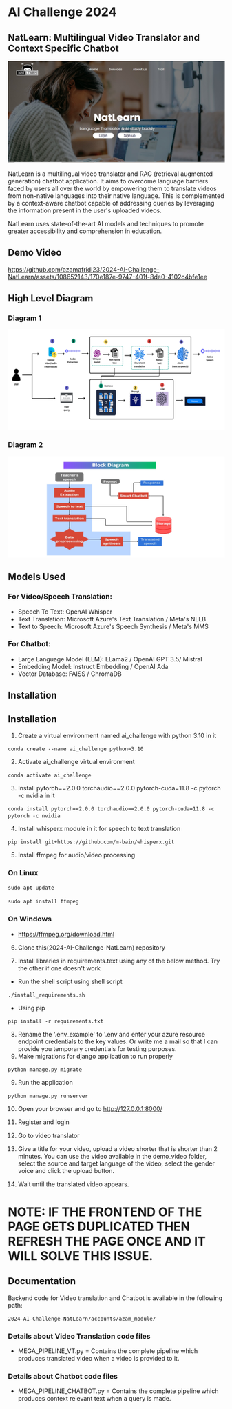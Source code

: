 # AI Challenge 2024
## NatLearn: Multilingual Video Translator and Context Specific Chatbot

![image1](readme_data/img4.jpg)

NatLearn is a multilingual video translator and RAG (retrieval augmented generation) chatbot application. It aims to overcome language barriers faced by users all over the world by empowering them to translate videos from non-native languages into their native language. This is complemented by a context-aware chatbot capable of addressing queries by leveraging the information present in the user's uploaded videos. 

NatLearn uses state-of-the-art AI models and techniques to promote greater accessibility and comprehension in education.

## Demo Video
https://github.com/azamafridi23/2024-AI-Challenge-NatLearn/assets/108652143/170e187e-9747-401f-8de0-4102c4bfe1ee



## High Level Diagram
### Diagram 1
![image3](readme_data/img2.png)
### Diagram 2
![image4](readme_data/img3.png)


## Models Used
### For Video/Speech Translation:
- Speech To Text: OpenAI Whisper 
- Text Translation: Microsoft Azure's Text Translation / Meta's NLLB
- Text to Speech: Microsoft Azure's Speech Synthesis / Meta's MMS

### For Chatbot:
- Large Language Model (LLM): LLama2 / OpenAI GPT 3.5/ Mistral
- Embedding Model: Instruct Embedding / OpenAI Ada
- Vector Database: FAISS / ChromaDB

## Installation


## Installation
1) Create a virtual environment named ai_challenge with python 3.10 in it
```
conda create --name ai_challenge python=3.10
```
2) Activate ai_challenge virtual environment
```
conda activate ai_challenge
```
3) Install pytorch==2.0.0 torchaudio==2.0.0 pytorch-cuda=11.8 -c pytorch -c nvidia in it
```
conda install pytorch==2.0.0 torchaudio==2.0.0 pytorch-cuda=11.8 -c pytorch -c nvidia
```
4) Install whisperx module in it for speech to text translation
```
pip install git+https://github.com/m-bain/whisperx.git
```
5) Install ffmpeg for audio/video processing
### On Linux
```
sudo apt update

sudo apt install ffmpeg
```
### On Windows
- https://ffmpeg.org/download.html

6) Clone this(2024-AI-Challenge-NatLearn) repository

7) Install libraries in requirements.text using any of the below method. Try the other if one doesn't work
- Run the shell script using shell script
```
./install_requirements.sh
```
- Using pip
```
pip install -r requirements.txt
```
8) Rename the '.env_example' to '.env and enter your azure resource endpoint credentials to the key values. Or write me a mail so that I can provide you temporary credentials for testing purposes.
8) Make migrations for django application to run properly
```
python manage.py migrate
```
9) Run the application
```
python manage.py runserver
```
10) Open your browser and go to http://127.0.0.1:8000/

11) Register and login

12) Go to video translator 

13) Give a title for your video, upload a video shorter that is shorter than 2 minutes. You can use the video available in the demo_video folder, select the source and target language of the video, select the gender voice and click the upload button.

14) Wait until the translated video appears. 

# NOTE: IF THE FRONTEND OF THE PAGE GETS DUPLICATED THEN REFRESH THE PAGE ONCE AND IT WILL SOLVE THIS ISSUE.



## Documentation

Backend code for Video translation and Chatbot is available in the following path:
```
2024-AI-Challenge-NatLearn/accounts/azam_module/
```

### Details about Video Translation code files
- MEGA_PIPELINE_VT.py = Contains the complete pipeline which produces translated video when a video is provided to it.

### Details about Chatbot code files
- MEGA_PIPELINE_CHATBOT.py = Contains the complete pipeline which produces context relevant text when a query is made.
